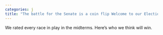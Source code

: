 ```yaml
---
categories: j
title: "The battle for the Senate is a coin flip Welcome to our Election Forecast"
---
```

We rated every race in play in the midterms. Here’s who we think will win.